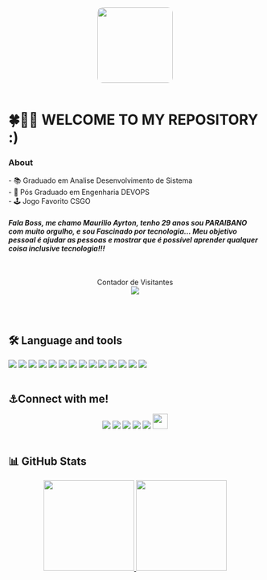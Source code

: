 <html>
<body>
  <div align="center">
  <img style="border-radius: 10px;" height="150" src="https://media.licdn.com/dms/image/C4E03AQGkuhFUJ7uHGQ/profile-displayphoto-shrink_200_200/0/1623618767344?e=1698883200&v=beta&t=AoIuSSCSrrKAExaz1x2rDWQ8Qx21ewxharAkyEWaDoc"  />
</div>
  <br>
<h1> 
  🍀🥇🍎 WELCOME TO MY REPOSITORY :) 
</h1>

### About
<p>
  - 📚 Graduado em Analise Desenvolvimento de Sistema <br> 
  - 🌌 Pós Graduado em Engenharia DEVOPS <br>
  - 🕹️ Jogo Favorito CSGO <br>
</p>
<h4>

  _Fala Boss, me chamo Maurilio Ayrton, tenho 29 anos sou PARAIBANO com muito orgulho, e sou Fascinado por tecnologia... Meu objetivo pessoal é ajudar as pessoas e mostrar que é possível aprender qualquer coisa inclusive tecnologia!!!_

</h4>

<br>
<p align="center"> 
  Contador de Visitantes<br>
  <img src="https://profile-counter.glitch.me/maurilioayrton/count.svg" />
</p>

<br><br>
<h2>

## 🛠 Language and tools

</h2>
<div>
<img src="https://img.shields.io/badge/JavaScript-323330?style=for-the-badge&logo=javascript&logoColor=F7DF1E">
<img src="https://img.shields.io/badge/HTML5-E34F26?style=for-the-badge&logo=html5&logoColor=white">
<img src="https://img.shields.io/badge/CSS3-1572B6?style=for-the-badge&logo=css3&logoColor=white">
<img src="https://img.shields.io/badge/Angular-DD0031?style=for-the-badge&logo=angular&logoColor=white">
<img src="https://img.shields.io/badge/Java-ED8B00?style=for-the-badge&logo=openjdk&logoColor=white">
<img src="https://img.shields.io/badge/Hibernate-59666C?style=for-the-badge&logo=Hibernate&logoColor=white">
<img src="https://img.shields.io/badge/Spring-6DB33F?style=for-the-badge&logo=spring&logoColor=white">
<img src="https://img.shields.io/badge/MySQL-00000F?style=for-the-badge&logo=mysql&logoColor=white">
<img src="https://img.shields.io/badge/Google_Cloud-4285F4?style=for-the-badge&logo=google-cloud&logoColor=white">
<img src="https://img.shields.io/badge/Azure_DevOps-0078D7?style=for-the-badge&logo=azure-devops&logoColor=white">
<img src="https://img.shields.io/badge/Oracle-F80000?style=for-the-badge&logo=oracle&logoColor=black">
<img src="https://img.shields.io/badge/Linux-FCC624?style=for-the-badge&logo=linux&logoColor=black">
<img src="https://img.shields.io/badge/Jira-0052CC?style=for-the-badge&logo=Jira&logoColor=white">
<img src="https://img.shields.io/badge/GIT-E44C30?style=for-the-badge&logo=git&logoColor=white">

</div>
<br>
<h2>

## ⚓Connect with me!
</h2>

<div align="center">
<a href="https://www.linkedin.com/in/maurilio-alves-861282163/" target="_blank"><img src="https://img.shields.io/badge/LinkedIn-0077B5?style=for-the-badge&logo=linkedin&logoColor=white"><a/>
<a href="https://www.instagram.com/maurilioayrton/" target="_blank"><img src="https://img.shields.io/badge/Instagram-E4405F?style=for-the-badge&logo=instagram&logoColor=white"><a/>
<a href="https://discord.com/channels/@maurilioayrton" target="_blank"><img src="https://img.shields.io/badge/Discord-7289DA?style=for-the-badge&logo=discord&logoColor=white"><a/>
<a href="mailto:maurilioayrton@hotmail.com" target="_blank"><img src="https://img.shields.io/badge/Microsoft_Outlook-0078D4?style=for-the-badge&logo=microsoft-outlook&logoColor=white"><a/>
<a href="https://gitlab.com/maurilioayrton" target="_blank"><img src="https://img.shields.io/badge/GitLab-330F63?style=for-the-badge&logo=gitlab&logoColor=white"><a/>
<a href="https://www.dio.me/users/maurilioayrton" target="_blank"><img height="30em" src="https://hermes.digitalinnovation.one/assets/diome/logo-full.svg"><a/>
</div>
<br>
<h2>
  
## 📊 GitHub Stats

</h2>
<div align="center">
<a href="https://github.com/maurilioayrton">
<img height="180em" src="https://github-readme-stats.vercel.app/api/top-langs/?username=maurilioayrton&layout=compact&langs_count=7&theme=nord"/>
<img height="180em" src="https://github-readme-stats.vercel.app/api?username=maurilioayrton&show_icons=true&theme=nord&include_all_commits=true&count_private=true"/>
</div>
  </body>
</html>


